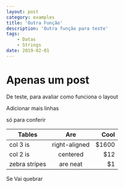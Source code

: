 ```yaml
---
layout: post
category: examples
title: 'Outra Função'
description: 'Outra função para teste'
tags: 
    - Datas
    - Strings
date: 2019-02-01
---
```


# Apenas um post

De teste, para avaliar como funciona o layout

Adicionar mais linhas

só para conferir

<!-- more -->

| Tables        | Are           | Cool  |
| ------------- |:-------------:| -----:|
| col 3 is      | right-aligned | $1600 |
| col 2 is      | centered      |   $12 |
| zebra stripes | are neat      |    $1 |

Se Vai quebrar